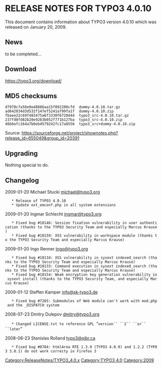 RELEASE NOTES FOR TYPO3 4.0.10
==============================

This document contains information about TYPO3 version 4.0.10 which was
released on January 20, 2009.

News
----

to be completed...

Download
--------

<https://typo3.org/download/>

MD5 checksums
-------------

    d7978cfa56e0e48886aa15f092200cfd  dummy-4.0.10.tar.gz
    ad642034d3d532f147ef5241a799fa1f  dummy-4.0.10.zip
    fbaee22c69f482475a6f3330f6720d44  typo3_src-4.0.10.tar.gz
    237fd0fd82b20e9283b052f771b127ba  typo3_src-4.0.10.zip
    46b6efc164a7b6eb4579242fc17a8556  typo3_src+dummy-4.0.10.zip

Source:
<https://sourceforge.net/project/shownotes.php?release_id=655049&group_id=20391>

Upgrading
---------

Nothing special to do.

Changelog
---------

<changelog>2009-01-20 Michael Stucki michael@typo3.org

`   * Release of TYPO3 4.0.10`\
`   * Update ext_emconf.php in all system extensions`

2009-01-20 Ingmar Schlecht ingmar@typo3.org

`   * Fixed bug #10146: Session fixation vulnerability in user authentication (thanks to the TYPO3 Security Team and especially Marcus Krause)`\
`   * Fixed bug #10159: XSS vulnerability in workspace module (thanks to the TYPO3 Security Team and especially Marcus Krause)`

2009-01-20 Ingo Renner ingo@typo3.org

`   * Fixed bug #10134: XSS vulnerability in sysext indexed_search (thanks to the TYPO3 Security Team and especially Marcus Krause)`\
`   * Fixed bug #10133: Command execution in sysext indexed_search (thanks to the TYPO3 Security Team and especially Marcus Krause)`\
`   * Fixed bug #10154: Weak encryption key generation vulnerability in sysext install (thanks to the TYPO3 Security Team, and especially Marcus Krause)`

2009-01-12 Steffen Kamper info@sk-typo3.de

`   * Fixed bug #7265: Submodules of Web module can't work with mod.php and the _DISPATCH system`

2008-07-23 Dmitry Dulepov dmitry@typo3.org

`   * Changed LICENSE.txt to reference GPL `“`version`` ``2`` ``or`` ``later`”

2008-06-23 Stanislas Rolland typo3@sjbr.ca

`   * Fixed bug #8784: htmlArea RTE 1.3.9 (TYPO3 4.0.9) and 1.2.2 (TYPO3 3.8.1) do not work correcty in Firefox 3`

</changelog>

<Category:ReleaseNotes/TYPO3_4.0.x> [Category:TYPO3
4.0](Category:TYPO3_4.0 "wikilink") <Category:2009>

